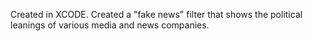 Created in XCODE. Created a "fake news" filter that shows the political leanings of various media and news companies. 
